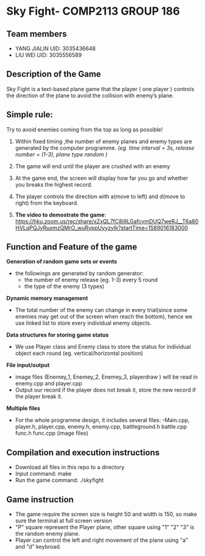 # Sky Fight- COMP2113 GROUP 186
## Team members
- YANG JIALIN UID: 3035436648
- LIU WEI     UID: 3035556589
## Description of the Game
Sky Fight is a text-based plane game that the player ( one player ) controls the direction of the plane to avoid the collision with enemy’s plane.

## Simple rule: 
Try to avoid enemies coming from the top as long as possible!

1. Within fixed timing ,the number of enemy planes and enemy types are generated by the computer programme. 
  *(eg. time interval = 3s, release number = (1-3), plane type random )*

2. The game will end until the player are crushed with an enemy

3. At the game end, the screen will display how far you go and whether you breaks the highest record.
 
4. The player controls the direction with a(move to left) and d(move to right) from the keyboard.

5. **The video to demostrate the game**: https://hku.zoom.us/rec/share/xZxQL7fC8j9LGafcymDUQ7weRJ__T6a80HVLqPQJyRuxmzQMrO_wuRvppUyyzyIk?startTime=1589016183000


## Function and Feature of the game
 
  **Generation of random game sets or events**
   - the followings are generated by random generator: 
      - the number of enemy release (eg. 1-3) every 5 round
      - the type of the enemy (3 types)
      
  **Dynamic memory management**
   - The total number of the enemy can change in every trial(since some enemies may get out of the screen when reach the bottom), hence we use linked list to store every individual enemy objects.
 
  **Data structures for storing game status**
   - We use Player class and Enemy class to store the status for individual object each round (eg. vertical/horizontal position)
  
  **File input/output**
- image files (Enemey_1, Enemey_2, Enemey_3, playerdraw ) will be read in enemy.cpp and player.cpp
- Output our record if the player does not break it, store the new record if the player break it.

 **Multiple files**
- For the whole programme design, it includes several files:
    -Main.cpp, player.h, player.cpp, enemy.h, enemy.cpp, battleground.h battle.cpp func.h func.cpp (image files)
    
    
    
## Compilation and execution instructions
 - Download all files in this repo to a directory
 - Input command: make 
 - Run the game command: ./skyfight 
 
 
## Game instruction
 - The game require the screen size is height  50 and width is 150, so make sure the terminal at full screen version
 - "P" square represent the Player plane, other square using "1" "2" "3" is the random enemy plane.
 - Player can control the left and right movement of the plane using "a" and "d” keybroad.

